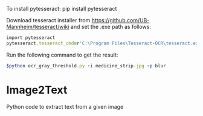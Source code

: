To install pytesseract: pip install pytesseract

Download tesseract installer from https://github.com/UB-Mannheim/tesseract/wiki and set the .exe path as follows: <br>

```ruby
import pytesseract 
pytesseract.tesseract_cmd=r'C:\Program Files\Tesseract-OCR\tesseract.exe'  (give your installed path)
```

Run the following command to get the result:
```ruby
$python ocr_gray_threshold.py -i medicine_strip.jpg -p blur
```

# Image2Text
Python code to extract text from a given image
